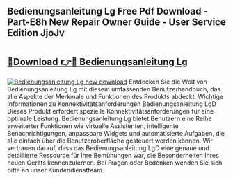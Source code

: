 ## Bedienungsanleitung Lg Free Pdf Download - Part-E8h New Repair Owner Guide - User Service Edition JjoJv

# <h2><a href="http://df04rnw.blite.top/?on=Bedienungsanleitung+Lg">🔗Download 👉🔴 Bedienungsanleitung Lg</a></h2>

[![Bedienungsanleitung Lg new download](https://i.imgur.com/lujVjoI.png)](http://df04rnw.blite.top/?on=Bedienungsanleitung+Lg)
Entdecken Sie die Welt von Bedienungsanleitung Lg mit diesem umfassenden Benutzerhandbuch, das alle Aspekte der Merkmale und Funktionen des Produkts abdeckt. Wichtige Informationen zu Konnektivitätsanforderungen Bedienungsanleitung LgD Dieses Produkt erfordert spezielle Konnektivitätsanforderungen für eine optimale Leistung. Bedienungsanleitung Lg bietet Benutzern eine Reihe erweiterter Funktionen wie virtuelle Assistenten, intelligente Benachrichtigungen, anpassbare Widgets und automatisierte Aufgaben, die alle einfach über die Benutzeroberfläche gesteuert werden können. Wir vertrauen darauf, dass das Bedienungsanleitung LgD eine genaue und detaillierte Ressource für Ihre Bemühungen war, die Besonderheiten Ihres neuen Geräts kennenzulernen. Bei Fragen oder Bedenken wenden Sie sich bitte an unser Kundendienstteam.

